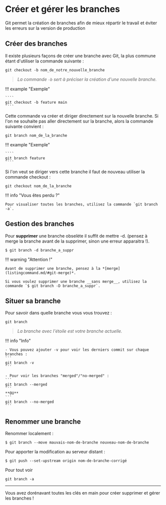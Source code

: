 # Créer et gérer les branches  

Git permet la création de branches afin de mieux répartir le travail et éviter les erreurs sur la version de production
## Créer des branches  
Il existe plusieurs façons de créer une branche avec Git, la plus commune étant d'utiliser la commande suivante :  
````
git checkout -b nom_de_notre_nouvelle_branche
````

> *La commande `-b` sert à préciser la création d'une nouvelle branche.*
 
!!! example "Exemple"

    ````
    git checkout -b feature main
    ````

Cette commande va créer et diriger directement sur la nouvelle branche.
Si l'on ne souhaite pas aller directement sur la branche, alors la commande suivante convient :  

````
git branch nom_de_la_branche
````

!!! example "Exemple"

    ````
    git branch feature
    ````

Si l'on veut se diriger vers cette branche il faut de nouveau utiliser la commande checkout : 

````
git checkout nom_de_la_branche 
````

!!! info "Vous êtes perdu ?"
  
    Pour visualiser toutes les branches, utilisez la commande `git branch -a`.

## Gestion des branches
  
Pour **supprimer** une branche obselète il suffit de mettre -d. (pensez à merge la branche avant de la supprimer, sinon une erreur apparaitra !).

````
$ git branch -d branche_a_suppr
````

!!! warning "Attention !"

    Avant de supprimer une branche, pensez à la *[merge](listingcommand.md/#git-merge)*.

    Si vous voulez supprimer une branche __sans merge__, utilisez la commande `$ git branch -D branche_a_suppr`.


## Situer sa branche

Pour savoir dans quelle branche vous vous trouvez : 

```
git branch
```

> *La branche avec l'étoile est votre branche actuelle.*

!!! info "Info"

    - Vous pouvez ajouter -v pour voir les derniers commit sur chaque branches : 
    ```
    git branch -v
    ```

    - Pour voir les branches "merged"/"no-merged" : 
    ```
    git branch --merged
    ```
    **OU**
    ```
    git branch --no-merged
    ```

## Renommer une branche

Renommer localement : 
```
$ git branch --move mauvais-nom-de-branche nouveau-nom-de-branche
```

Pour apporter la modification au serveur distant : 
```
$ git push --set-upstream origin nom-de-branche-corrigé
```

Pour tout voir
```
git branch -a
```
-------------------------------

Vous avez dorénavant toutes les clés en main pour créer supprimer et gérer les branches !